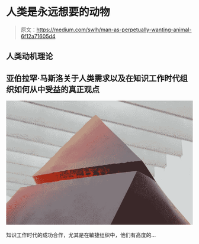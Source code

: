 # 人类是永远想要的动物

> 原文：<https://medium.com/swlh/man-as-perpetually-wanting-animal-6f12a71605d4>

## 人类动机理论

## 亚伯拉罕·马斯洛关于人类需求以及在知识工作时代组织如何从中受益的真正观点

![](img/a94e7944ac2b5ccb315f22a9c4fb74e6.png)

知识工作时代的成功合作，尤其是在敏捷组织中，他们有高度的…